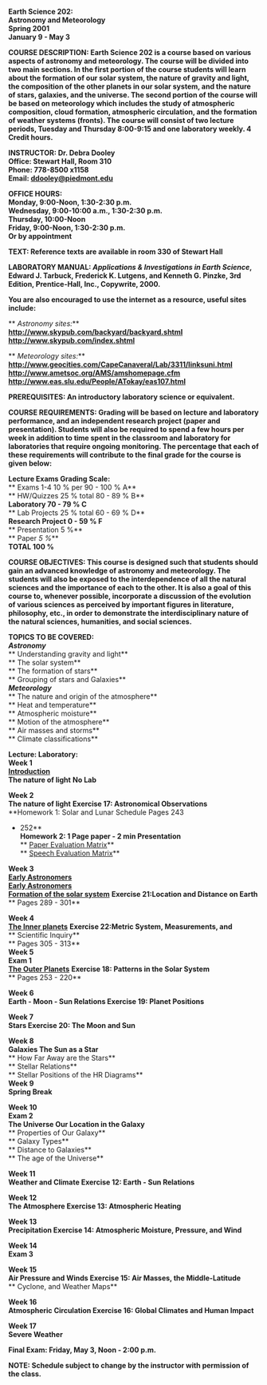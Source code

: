 **Earth Science 202:**  
**Astronomy and Meteorology**  
**Spring 2001**  
**January 9 - May 3**

  
  
  
  
  

**COURSE DESCRIPTION: Earth Science 202 is a course based on various aspects
of astronomy and meteorology. The course will be divided into two main
sections. In the first portion of the course students will learn about the
formation of our solar system, the nature of gravity and light, the
composition of the other planets in our solar system, and the nature of stars,
galaxies, and the universe. The second portion of the course will be based on
meteorology which includes the study of atmospheric composition, cloud
formation, atmospheric circulation, and the formation of weather systems
(fronts). The course will consist of two lecture periods, Tuesday and Thursday
8:00-9:15 and one laboratory weekly. 4 Credit hours.**

**INSTRUCTOR: Dr. Debra Dooley**  
**Office: Stewart Hall, Room 310**  
**Phone: 778-8500 x1158**  
**Email: ddooley@piedmont.edu**

**OFFICE HOURS:**  
**Monday,   9:00-Noon, 1:30-2:30 p.m.**  
**Wednesday, 9:00-10:00 a.m., 1:30-2:30 p.m.**  
**Thursday, 10:00-Noon**  
**Friday, 9:00-Noon, 1:30-2:30 p.m.**  
**Or by appointment**

**TEXT: Reference texts are available in room 330 of Stewart Hall**

**LABORATORY MANUAL: _Applications & Investigations in Earth Science_, Edward
J. Tarbuck, Frederick K. Lutgens, and Kenneth G. Pinzke, 3rd Edition,
Prentice-Hall, Inc., Copywrite, 2000.**

**You are also encouraged to use the internet as a resource, useful sites
include:**

**     _Astronomy sites:_**  
**<http://www.skypub.com/backyard/backyard.shtml>**  
**<http://www.skypub.com/index.shtml>**

**     _Meteorology sites:_**  
**<http://www.geocities.com/CapeCanaveral/Lab/3311/linksuni.html>**  
**<http://www.ametsoc.org/AMS/amshomepage.cfm>**  
**<http://www.eas.slu.edu/People/ATokay/eas107.html>**

**PREREQUISITES: An introductory laboratory science or equivalent.**

**COURSE REQUIREMENTS: Grading will be based on lecture and laboratory
performance, and an independent research project (paper and presentation).
Students will also be required to spend a few hours per week in addition to
time spent in the classroom and laboratory for laboratories that require
ongoing monitoring. The percentage that each of these requirements will
contribute to the final grade for the course is given below:**

**Lecture Exams
Grading Scale:**  
**     Exams 1-4        10 % per
90 - 100 %     A**  
**     HW/Quizzes     25 % total
80 - 89 %       B**  
**Laboratory
70 - 79 %       C**  
**     Lab Projects     25 % total
60 - 69 %       D**  
**Research Project
0 - 59  %        F**  
**     Presentation       5 %**  
**     Paper                  _5 %_**  
**TOTAL               100 %**

**COURSE OBJECTIVES: This course is designed such that students should gain an
advanced knowledge of astronomy and meteorology. The students will also be
exposed to the interdependence of all the natural sciences and the importance
of each to the other. It is also a goal of this course to, whenever possible,
incorporate a discussion of the evolution of various sciences as perceived by
important figures in literature, philosophy, etc., in order to demonstrate the
interdisciplinary nature of the natural sciences, humanities, and social
sciences.**

**TOPICS TO BE COVERED:**  
**_Astronomy_**  
**     Understanding gravity and light**  
**     The solar system**  
**     The formation of stars**  
**     Grouping of stars and Galaxies**  
**_Meteorology_**  
**     The nature and origin of the atmosphere**  
**     Heat and temperature**  
**     Atmospheric moisture**  
**     Motion of the atmosphere**  
**     Air masses and storms**  
**     Climate classifications**

**Lecture:                                             Laboratory:**  
**Week 1**  
**[Introduction](es202lec1'.htm)**  
**The nature of light**
**No Lab**  


**Week 2**  
**The nature of light**
**Exercise 17: Astronomical Observations**  
**Homework 1: Solar and Lunar Schedule                              Pages 243
- 252**  
**Homework 2: 1 Page paper - 2 min Presentation**  
**    [ ](PaperMatrix.htm)[Paper Evaluation Matrix](PaperMatrix.htm)**  
**     [Speech Evaluation Matrix](SpeechMatrix.htm)**

**Week 3**  
**[Early Astronomers](es202lec1.html)**  
**[Early Astronomers](es202lec2.html)**  
**[Formation of the solar system](es202lec3.htm)**
**Exercise 21:Location and Distance on Earth**  
**
Pages 289 - 301**

**Week 4**  
**[The Inner planets](es202lec4.htm)**
**Exercise 22:Metric System, Measurements, and**  
**
Scientific Inquiry**  
**
Pages 305 - 313**  
**Week 5**  
**Exam 1**  
**[The Outer Planets](es202lec5.htm)**
**Exercise 18: Patterns in the Solar System**  
**
Pages 253 - 220**

**Week 6**  
**Earth - Moon - Sun Relations
Exercise 19: Planet Positions**

**Week 7**  
**Stars
Exercise 20: The Moon and Sun**

**Week 8**  
**Galaxies
The Sun as a Star**  
**
How Far Away are the Stars**  
**
Stellar Relations**  
**
Stellar Positions of the HR Diagrams**  
**Week 9**  
**Spring Break**

**Week 10**  
**Exam 2**  
**The Universe
Our Location in the Galaxy**  
**
Properties of Our Galaxy**  
**
Galaxy Types**  
**
Distance to Galaxies**  
**
The age of the Universe**

**Week 11**  
**Weather and Climate
Exercise 12: Earth - Sun Relations**

**Week 12**  
**The Atmosphere
Exercise 13: Atmospheric Heating**

**Week 13**  
**Precipitation
Exercise 14: Atmospheric Moisture, Pressure, and Wind**

**Week 14**  
**Exam 3**

**Week 15**  
**Air Pressure and Winds
Exercise 15: Air Masses, the Middle-Latitude**  
**
Cyclone, and Weather Maps**  
    


**Week 16**  
**Atmospheric Circulation
Exercise 16: Global Climates and Human Impact**  


**Week 17**  
**Severe Weather**

**Final Exam: Friday, May 3, Noon \- 2:00 p.m.**  


**NOTE: Schedule subject to change by the instructor with permission of the
class.**

